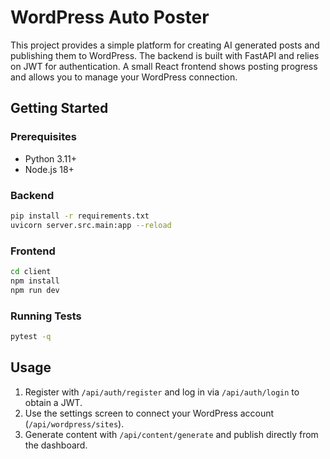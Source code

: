 # WordPress Auto Poster

This project provides a simple platform for creating AI generated posts and publishing them to WordPress.  The backend is built with FastAPI and relies on JWT for authentication.  A small React frontend shows posting progress and allows you to manage your WordPress connection.

## Getting Started

### Prerequisites
- Python 3.11+
- Node.js 18+

### Backend
```bash
pip install -r requirements.txt
uvicorn server.src.main:app --reload
```

### Frontend
```bash
cd client
npm install
npm run dev
```

### Running Tests
```bash
pytest -q
```

## Usage
1. Register with `/api/auth/register` and log in via `/api/auth/login` to obtain a JWT.
2. Use the settings screen to connect your WordPress account (`/api/wordpress/sites`).
3. Generate content with `/api/content/generate` and publish directly from the dashboard.
